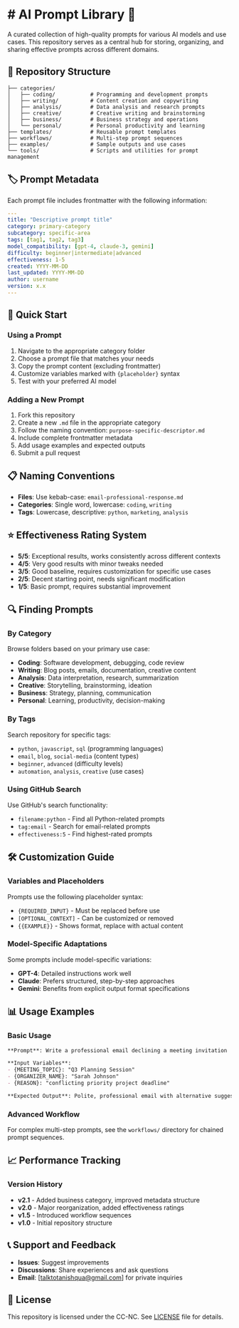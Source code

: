 # # AI Prompt Library 🤖

A curated collection of high-quality prompts for various AI models and use cases. This repository serves as a central hub for storing, organizing, and sharing effective prompts across different domains.

## 📁 Repository Structure

```
├── categories/
│   ├── coding/           # Programming and development prompts
│   ├── writing/          # Content creation and copywriting
│   ├── analysis/         # Data analysis and research prompts
│   ├── creative/         # Creative writing and brainstorming
│   ├── business/         # Business strategy and operations
│   └── personal/         # Personal productivity and learning
├── templates/            # Reusable prompt templates
├── workflows/            # Multi-step prompt sequences
├── examples/             # Sample outputs and use cases
└── tools/                # Scripts and utilities for prompt management
```

## 🏷️ Prompt Metadata

Each prompt file includes frontmatter with the following information:

```yaml
---
title: "Descriptive prompt title"
category: primary-category
subcategory: specific-area
tags: [tag1, tag2, tag3]
model_compatibility: [gpt-4, claude-3, gemini]
difficulty: beginner|intermediate|advanced
effectiveness: 1-5
created: YYYY-MM-DD
last_updated: YYYY-MM-DD
author: username
version: x.x
---
```

## 🚀 Quick Start

### Using a Prompt
1. Navigate to the appropriate category folder
2. Choose a prompt file that matches your needs
3. Copy the prompt content (excluding frontmatter)
4. Customize variables marked with `{placeholder}` syntax
5. Test with your preferred AI model

### Adding a New Prompt
1. Fork this repository
2. Create a new `.md` file in the appropriate category
3. Follow the naming convention: `purpose-specific-descriptor.md`
4. Include complete frontmatter metadata
5. Add usage examples and expected outputs
6. Submit a pull request

## 📋 Naming Conventions

- **Files**: Use kebab-case: `email-professional-response.md`
- **Categories**: Single word, lowercase: `coding`, `writing`
- **Tags**: Lowercase, descriptive: `python`, `marketing`, `analysis`

## ⭐ Effectiveness Rating System

- **5/5**: Exceptional results, works consistently across different contexts
- **4/5**: Very good results with minor tweaks needed
- **3/5**: Good baseline, requires customization for specific use cases
- **2/5**: Decent starting point, needs significant modification
- **1/5**: Basic prompt, requires substantial improvement

## 🔍 Finding Prompts

### By Category
Browse folders based on your primary use case:
- **Coding**: Software development, debugging, code review
- **Writing**: Blog posts, emails, documentation, creative content
- **Analysis**: Data interpretation, research, summarization
- **Creative**: Storytelling, brainstorming, ideation
- **Business**: Strategy, planning, communication
- **Personal**: Learning, productivity, decision-making

### By Tags
Search repository for specific tags:
- `python`, `javascript`, `sql` (programming languages)
- `email`, `blog`, `social-media` (content types)
- `beginner`, `advanced` (difficulty levels)
- `automation`, `analysis`, `creative` (use cases)

### Using GitHub Search
Use GitHub's search functionality:
- `filename:python` - Find all Python-related prompts
- `tag:email` - Search for email-related prompts
- `effectiveness:5` - Find highest-rated prompts

## 🛠️ Customization Guide

### Variables and Placeholders
Prompts use the following placeholder syntax:
- `{REQUIRED_INPUT}` - Must be replaced before use
- `[OPTIONAL_CONTEXT]` - Can be customized or removed
- `{{EXAMPLE}}` - Shows format, replace with actual content

### Model-Specific Adaptations
Some prompts include model-specific variations:
- **GPT-4**: Detailed instructions work well
- **Claude**: Prefers structured, step-by-step approaches
- **Gemini**: Benefits from explicit output format specifications

## 📊 Usage Examples

### Basic Usage
```markdown
**Prompt**: Write a professional email declining a meeting invitation

**Input Variables**: 
- {MEETING_TOPIC}: "Q3 Planning Session"
- {ORGANIZER_NAME}: "Sarah Johnson" 
- {REASON}: "conflicting priority project deadline"

**Expected Output**: Polite, professional email with alternative suggestions
```

### Advanced Workflow
For complex multi-step prompts, see the `workflows/` directory for chained prompt sequences.

## 📈 Performance Tracking

### Version History
- **v2.1** - Added business category, improved metadata structure
- **v2.0** - Major reorganization, added effectiveness ratings
- **v1.5** - Introduced workflow sequences
- **v1.0** - Initial repository structure


## 📞 Support and Feedback

- **Issues**: Suggest improvements
- **Discussions**: Share experiences and ask questions  
- **Email**: [talktotanishqua@gmail.com] for private inquiries

## 📄 License

This repository is licensed under the CC-NC. See [LICENSE](https://creativecommons.org/licenses/by-nc/4.0/deed.en) file for details.
